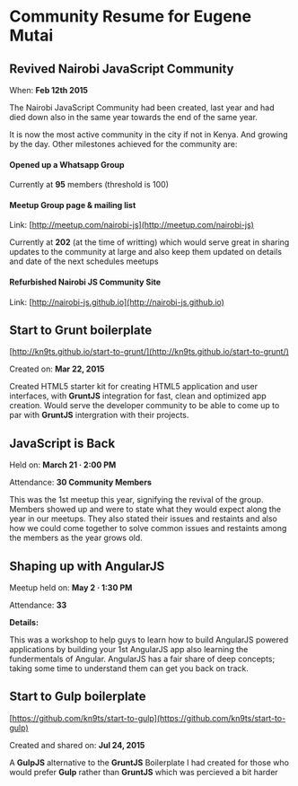 # Community Resume for Eugene Mutai

## Revived Nairobi JavaScript Community
When: **Feb 12th 2015**

The Nairobi JavaScript Community had been created, last year and had died down also in the same year towards the end of the same year.

It is now the most active community in the city if not in Kenya. And growing by the day. Other milestones achieved for the community are:

#### Opened up a Whatsapp Group
Currently at **95** members (threshold is 100)

#### Meetup Group page & mailing list
Link: [http://meetup.com/nairobi-js](http://meetup.com/nairobi-js)

Currently at **202** (at the time of writting) which would serve great in sharing updates to the community at large and also keep them updated on details and date of the next schedules meetups

#### Refurbished Nairobi JS Community Site
Link: [http://nairobi-js.github.io](http://nairobi-js.github.io)

## Start to Grunt boilerplate
[http://kn9ts.github.io/start-to-grunt/](http://kn9ts.github.io/start-to-grunt/)

Created on: **Mar 22, 2015**

Created HTML5 starter kit for creating HTML5 application and user interfaces, with **GruntJS**
integration for fast, clean and optimized app creation. Would serve the developer community to be able to come
up to par with **GruntJS** intergration with their projects.

## JavaScript is Back
Held on: **March 21 · 2:00 PM**

Attendance: **30 Community Members**

This was the 1st meetup this year, signifying the revival of the group. Members showed up and were to state what they would expect along the year in our meetups. They also stated their issues and restaints and also how we could come together to solve common issues and restaints among the members as the year grows old.

## Shaping up with AngularJS
Meetup held on: **May 2 · 1:30 PM**

Attendance: **33**

**Details:**

This was a workshop to help guys to learn how to build AngularJS powered applications by building your 1st AngularJS app also learning the fundermentals of Angular. AngularJS has a fair share of deep concepts; taking some time to understand them can get you back on track.

## Start to Gulp boilerplate
[https://github.com/kn9ts/start-to-gulp](https://github.com/kn9ts/start-to-gulp)

Created and shared on: **Jul 24, 2015**

A **GulpJS** alternative to the **GruntJS** Boilerplate I had created for those who would prefer **Gulp** rather than
**GruntJS** which was percieved a bit harder
